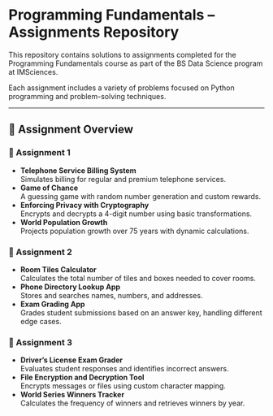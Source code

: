 # Programming Fundamentals – Assignments Repository

This repository contains solutions to assignments completed for the Programming Fundamentals course as part of the BS Data Science program at IMSciences.

Each assignment includes a variety of problems focused on Python programming and problem-solving techniques.

---

## 📘 Assignment Overview

### 📂 Assignment 1
- **Telephone Service Billing System**  
  Simulates billing for regular and premium telephone services.
- **Game of Chance**  
  A guessing game with random number generation and custom rewards.
- **Enforcing Privacy with Cryptography**  
  Encrypts and decrypts a 4-digit number using basic transformations.
- **World Population Growth**  
  Projects population growth over 75 years with dynamic calculations.

### 📂 Assignment 2
- **Room Tiles Calculator**  
  Calculates the total number of tiles and boxes needed to cover rooms.
- **Phone Directory Lookup App**  
  Stores and searches names, numbers, and addresses.
- **Exam Grading App**  
  Grades student submissions based on an answer key, handling different edge cases.

### 📂 Assignment 3
- **Driver’s License Exam Grader**  
  Evaluates student responses and identifies incorrect answers.
- **File Encryption and Decryption Tool**  
  Encrypts messages or files using custom character mapping.
- **World Series Winners Tracker**  
  Calculates the frequency of winners and retrieves winners by year.

